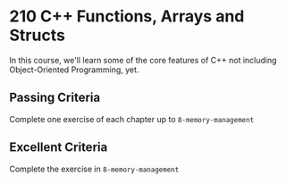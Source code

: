 # 210 C++ Functions, Arrays and Structs

In this course, we'll learn some of the core features of C++ not including Object-Oriented Programming, yet.

## Passing Criteria
Complete one exercise of each chapter up to `8-memory-management`

## Excellent Criteria
Complete the exercise in `8-memory-management`
